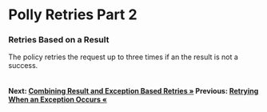 # Polly Retries Part 2

### Retries Based on a Result
The policy retries the request up to three times if an the result is not a success.

``` cs --region retryIfIncorrectStatus --source-file .\src\Program.cs --project .\src\PollyDemo.csproj 
```

#### Next: [Combining Result and Exception Based Retries  &raquo;](./retryIfIncorrectStatusOrException.md) Previous: [Retrying When an Exception Occurs &laquo;](../retryIfException.md)
